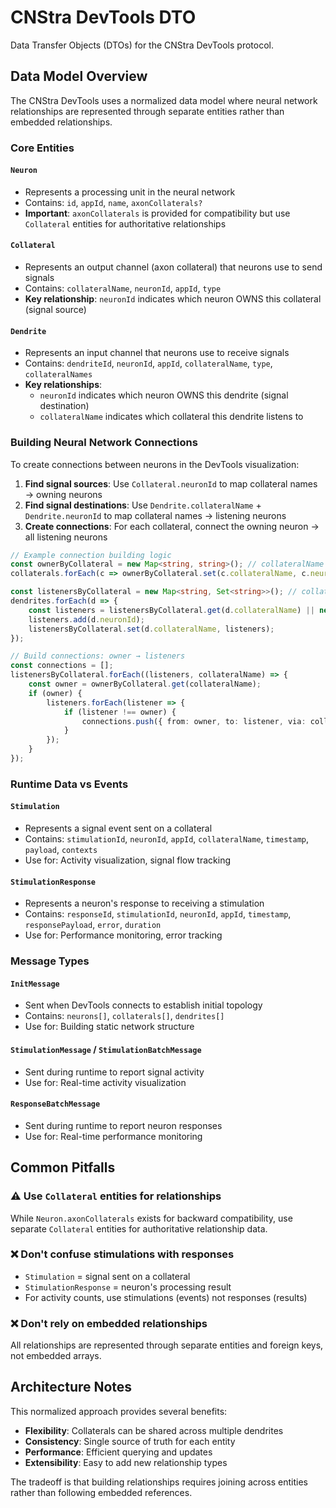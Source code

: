 # CNStra DevTools DTO

Data Transfer Objects (DTOs) for the CNStra DevTools protocol.

## Data Model Overview

The CNStra DevTools uses a normalized data model where neural network relationships are represented through separate entities rather than embedded relationships.

### Core Entities

#### `Neuron`
- Represents a processing unit in the neural network
- Contains: `id`, `appId`, `name`, `axonCollaterals?`
- **Important**: `axonCollaterals` is provided for compatibility but use `Collateral` entities for authoritative relationships

#### `Collateral`
- Represents an output channel (axon collateral) that neurons use to send signals
- Contains: `collateralName`, `neuronId`, `appId`, `type`
- **Key relationship**: `neuronId` indicates which neuron OWNS this collateral (signal source)

#### `Dendrite`
- Represents an input channel that neurons use to receive signals
- Contains: `dendriteId`, `neuronId`, `appId`, `collateralName`, `type`, `collateralNames`
- **Key relationships**:
  - `neuronId` indicates which neuron OWNS this dendrite (signal destination)
  - `collateralName` indicates which collateral this dendrite listens to

### Building Neural Network Connections

To create connections between neurons in the DevTools visualization:

1. **Find signal sources**: Use `Collateral.neuronId` to map collateral names → owning neurons
2. **Find signal destinations**: Use `Dendrite.collateralName` + `Dendrite.neuronId` to map collateral names → listening neurons
3. **Create connections**: For each collateral, connect the owning neuron → all listening neurons

```typescript
// Example connection building logic
const ownerByCollateral = new Map<string, string>(); // collateralName -> owner neuronId
collaterals.forEach(c => ownerByCollateral.set(c.collateralName, c.neuronId));

const listenersByCollateral = new Map<string, Set<string>>(); // collateralName -> listener neuronIds
dendrites.forEach(d => {
    const listeners = listenersByCollateral.get(d.collateralName) || new Set();
    listeners.add(d.neuronId);
    listenersByCollateral.set(d.collateralName, listeners);
});

// Build connections: owner → listeners
const connections = [];
listenersByCollateral.forEach((listeners, collateralName) => {
    const owner = ownerByCollateral.get(collateralName);
    if (owner) {
        listeners.forEach(listener => {
            if (listener !== owner) {
                connections.push({ from: owner, to: listener, via: collateralName });
            }
        });
    }
});
```

### Runtime Data vs Events

#### `Stimulation`
- Represents a signal event sent on a collateral
- Contains: `stimulationId`, `neuronId`, `appId`, `collateralName`, `timestamp`, `payload`, `contexts`
- Use for: Activity visualization, signal flow tracking

#### `StimulationResponse`
- Represents a neuron's response to receiving a stimulation
- Contains: `responseId`, `stimulationId`, `neuronId`, `appId`, `timestamp`, `responsePayload`, `error`, `duration`
- Use for: Performance monitoring, error tracking

### Message Types

#### `InitMessage`
- Sent when DevTools connects to establish initial topology
- Contains: `neurons[]`, `collaterals[]`, `dendrites[]`
- Use for: Building static network structure

#### `StimulationMessage` / `StimulationBatchMessage`
- Sent during runtime to report signal activity
- Use for: Real-time activity visualization

#### `ResponseBatchMessage`
- Sent during runtime to report neuron responses
- Use for: Real-time performance monitoring

## Common Pitfalls

### ⚠️  Use `Collateral` entities for relationships
While `Neuron.axonCollaterals` exists for backward compatibility, use separate `Collateral` entities for authoritative relationship data.

### ❌ Don't confuse stimulations with responses
- `Stimulation` = signal sent on a collateral
- `StimulationResponse` = neuron's processing result
- For activity counts, use stimulations (events) not responses (results)

### ❌ Don't rely on embedded relationships
All relationships are represented through separate entities and foreign keys, not embedded arrays.

## Architecture Notes

This normalized approach provides several benefits:
- **Flexibility**: Collaterals can be shared across multiple dendrites
- **Consistency**: Single source of truth for each entity
- **Performance**: Efficient querying and updates
- **Extensibility**: Easy to add new relationship types

The tradeoff is that building relationships requires joining across entities rather than following embedded references.